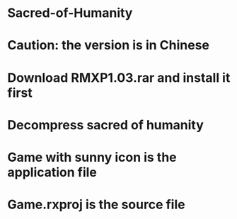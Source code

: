 # Sacred-of-Humanity 
# Caution: the version is in Chinese
# Download RMXP1.03.rar and install it first
# Decompress sacred of humanity 
# Game with sunny icon is the application file
# Game.rxproj is the source file
